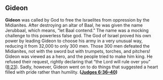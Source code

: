 
## Gideon

**Gideon** was called by God to free the Israelites from oppression by the Midianites. After destroying an altar of Baal, he was given the name Jerubbaal, which means, “let Baal contend.” The name was a mocking challenge to this powerless false god. The God of Israel proved his own power by leading Gideon to choose his army in a very unusual way, reducing it from 32,000 to only 300 men. Those 300 men defeated the Midianites, not with the sword but with trumpets, torches, and pitchers! Gideon was viewed as a hero, and the people tried to make him king. He refused their request, rightly declaring that “the Lord will rule over you” ([8:23](https://www.esv.org/Judges+8%3A23/)). Sadly, however, Gideon went on to do things that suggested a heart filled with pride rather than humility. **([Judges 6:36–40](https://www.esv.org/Judges+6%3A36%E2%80%9340/))**

